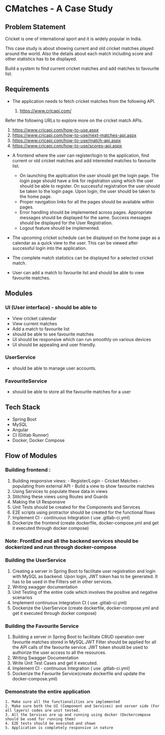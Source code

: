 # CMatches - A Case Study

## Problem Statement

Cricket is one of international sport and it is widely popular in India.
 
This case study is about showing current and old cricket matches played around the world. Also the details about each match including score and other statistics has to be displayed.

Build a system to find current cricket matches and add matches to favourite list.

## Requirements

- The application needs to fetch cricket matches from the following API.
  
  1. https://www.cricapi.com/

Refer the following URLs to explore more on the cricket match APIs.
  1. https://www.cricapi.com/how-to-use.aspx
  2. https://www.cricapi.com/how-to-use/next-matches-api.aspx
  3. https://www.cricapi.com/how-to-use/match-api.aspx
  4. https://www.cricapi.com/how-to-use/scores-api.aspx

- A frontend where the user can register/login to the application, find current or old cricket matches and add interested matches to favourite list.
  - On launching the application the user should get the login page. The login page should have a link for registration using which the user should be able to register. On successful registration the user should be taken to the login page. Upon login, the user should be taken to the home page.
  - Proper navigation links for all the pages should be available within pages.
  - Error handling should be implemented across pages. Appropriate messages should be    displayed for the same. Success messages should be displayed for the User Registration.
  - Logout feature should be implemented.

- The upcoming cricket schedule can be displayed on the home page as a calendar as a quick view to the user. This can be viewed after successful login into the application.
- The complete match statistics can be displayed for a selected cricket match.
- User can add a match to favourite list and should be able to view favourite matches.

## Modules

### UI (User interface) -  should be able to
  - View cricket calendar
  - View current matches
  - Add a match to favourite list
  - should be able to see favourite matches
  - UI should be responsive which can run smoothly on various devices 
  - UI should be appealing and user friendly.

### UserService
  - should be able to manage user accounts.
### FavouriteService
  - should be able to store all the favourite matches for a user

## Tech Stack

- Spring Boot
- MySQL
- Angular
- CI (Gitlab Runner)
- Docker, Docker Compose

## Flow of Modules

### Building frontend : 
  1. Building responsive views:
    - Register/Login
    - Cricket Matches - populating from external API
    - Build a view to show favourite matches
  2. Using Services to populate these data in views
  3. Stitching these views using Routes and Guards
  4. Making the UI Responsive
  5. Unit Tests should be created for the Components and Services
  6. E2E scripts using protractor should be created for the functional flows
  7. Implement CI - continuous Integration ( use .gitlab-ci.yml)
  8. Dockerize the frontend (create dockerfile, docker-compose.yml and get it executed through docker compose)

### Note: FrontEnd and all the backend services should be dockerized and run through docker-compose

### Building the UserService
  1. Creating a server in Spring Boot to facilitate user registration and login with MySQL as backend. Upon login, JWT token has to be generated. It has to be used in the Filters set in other services.
  2. Writing swagger documentation
  3. Unit Testing of the entire code which involves the positive and negative scenarios
  4. Implement continuous Integration CI ( use .gitlab-ci.yml)
  5. Dockerize the UserService (create dockerfile, docker-compose.yml and get it executed through docker compose)

### Building the Favourite Service
  1. Building a server in Spring Boot to facilitate CRUD operation over favourite matches stored in MySQL.JWT Filter should be applied for all the API calls of the favourite service. JWT token should be used to authorize the user access to all the resources.
  2. Writing Swagger Documentation
  3. Write Unit Test Cases and get it executed.
  4. Implement CI - continuous Integration ( use .gitlab-ci.yml)
  5. Dockerize the Favourite Service(create dockerfile and update the docker-compose.yml)

### Demonstrate the entire application
    1. Make sure all the functionalities are implemented
    2. Make sure both the UI (Component and Services) and server side (For all layers) codes are unit tested. 
    3. All the Services are up and running using docker (Dockercompose should be used for running them)
    4. E2E tests should be executed and shown
    5. Application is completely responsive in nature